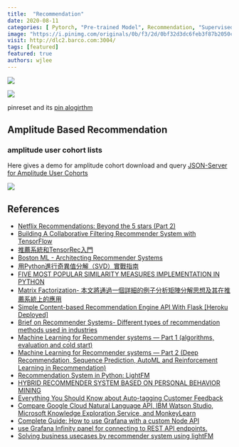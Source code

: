 ```yaml
---
title:  "Recommendation"
date: 2020-08-11
categories: [ Pytorch, "Pre-trained Model", Recommendation, "Supervised Learning"]
image: "https://i.pinimg.com/originals/0b/f3/2d/0bf32d3dc6feb3f87b2050c76229a662.png"
visit: http://dlc2.barco.com:3004/
tags: [featured]
featured: true
authors: wjlee
---
```


[![](https://rebrand.ly/dlc_png_url)](https://rebrand.ly/dlc_uml_url)

[![]({{site.url}}{{site.baseurl}}/assets/images/02.03.2021_23.55.15_REC.png)]({{site.url}}{{site.baseurl}}/Recommendation)

pinreset and its [pin alogirthm](https://www.pinterest.com/pin/149815125082705257/)

## Amplitude Based Recommendation
### amplitude user cohort lists

Here gives a demo for amplitude cohort download and query [JSON-Server for Amplitude User Cohorts](http://dlc2.barco.com:3004/)

[![]({{site.url}}{{site.baseurl}}/assets/images/11.03.2021_14.18.59_REC.png)]({{site.url}}{{site.baseurl}}/Recommendation)


## References
* [Netflix Recommendations: Beyond the 5 stars (Part 2)](https://netflixtechblog.com/netflix-recommendations-beyond-the-5-stars-part-2-d9b96aa399f5)
* [Building A Collaborative Filtering Recommender System with TensorFlow](https://towardsdatascience.com/building-a-collaborative-filtering-recommender-system-with-tensorflow-82e63d27b420)
* [推薦系統和TensorRec入門](https://kknews.cc/zh-tw/code/mjzbbgp.html)
* [Boston ML - Architecting Recommender Systems](https://www.slideshare.net/JamesKirk58/boston-ml-architecting-recommender-systems)
* [用Python進行奇異值分解（SVD）實戰指南](https://kknews.cc/news/ymlo5zn.html)
* [FIVE MOST POPULAR SIMILARITY MEASURES IMPLEMENTATION IN PYTHON](https://dataaspirant.com/five-most-popular-similarity-measures-implementation-in-python/)
* [Matrix Factorization- 本文將通過一個詳細的例子分析矩陣分解思想及其在推薦系統上的應用](https://sakura-gh.github.io/ML-notes/ML-notes-html/19_Matrix-Factorization.html)
* [Simple Content-based Recommendation Engine API With Flask [Heroku Deployed]](https://medium.com/@MAbdElRaouf/simple-content-based-recommendation-engine-flask-api-heroku-dd27760dfe8e)
* [Brief on Recommender Systems- Different types of recommendation methods used in industries](https://towardsdatascience.com/brief-on-recommender-systems-b86a1068a4dd)
* [Machine Learning for Recommender systems — Part 1 (algorithms, evaluation and cold start)](https://medium.com/recombee-blog/machine-learning-for-recommender-systems-part-1-algorithms-evaluation-and-cold-start-6f696683d0ed)
* [Machine Learning for Recommender systems — Part 2 (Deep Recommendation, Sequence Prediction, AutoML and Reinforcement Learning in Recommendation)](https://medium.com/recombee-blog/machine-learning-for-recommender-systems-part-2-deep-recommendation-sequence-prediction-automl-f134bc79d66b)
* [Recommendation System in Python: LightFM](https://towardsdatascience.com/recommendation-system-in-python-lightfm-61c85010ce17)
* [HYBRID RECOMMENDER SYSTEM BASED ON PERSONAL BEHAVIOR MINING](https://arxiv.org/ftp/arxiv/papers/1607/1607.02754.pdf)
* [Everything You Should Know about Auto-tagging Customer Feedback](https://monkeylearn.com/blog/auto-tagging-customer-feedback-with-machine-learning/)
* [Compare Google Cloud Natural Language API, IBM Watson Studio, Microsoft Knowledge Exploration Service, and MonkeyLearn](https://www.g2.com/compare/google-cloud-natural-language-api-vs-ibm-watson-studio-vs-microsoft-knowledge-exploration-service-vs-monkeylearn-monkeylearn)
* [Complete Guide: How to use Grafana with a custom Node API](https://dev.to/luckynkosi/complete-guide-how-to-use-grafana-with-a-custom-node-api-2hd5)
* [use Grafana Infinity panel for connecting to REST API endpoints.](https://sriramajeyam.com/grafana-infinity-datasource/)
* [Solving business usecases by recommender system using lightFM](https://towardsdatascience.com/solving-business-usecases-by-recommender-system-using-lightfm-4ba7b3ac8e62)